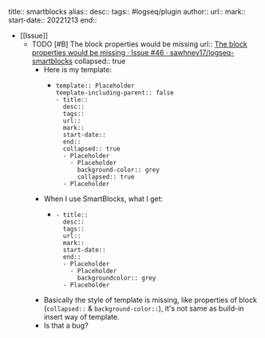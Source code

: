 title:: smartblocks
alias:: 
desc:: 
tags:: #logseq/plugin 
author:: 
url:: 
mark:: 
start-date:: 20221213
end::

- [[Issue]]
  - TODO [#B] The block properties would be missing
    url:: [The block properties would be missing · Issue #46 · sawhney17/logseq-smartblocks](https://github.com/sawhney17/logseq-smartblocks/issues/46)
    collapsed:: true
    - Here is my template:
      - ```
        template:: Placeholder
        template-including-parent:: false
        - title:: 
          desc:: 
          tags:: 
          url:: 
          mark:: 
          start-date:: 
          end::
          collapsed:: true
          - Placeholder
            - Placeholder
              background-color:: grey
              collapsed:: true
          - Placeholder
        ```
    - When I use SmartBlocks, what I get:
      - ```
        - title:: 
          desc:: 
          tags:: 
          url:: 
          mark:: 
          start-date:: 
          end::
          - Placeholder
            - Placeholder
              backgroundcolor:: grey
          - Placeholder
        ```
    - Basically the style of template is missing, like properties of block (`collapsed::` & `background-color::`), it's not same as build-in insert way of template.
    - Is that a bug?